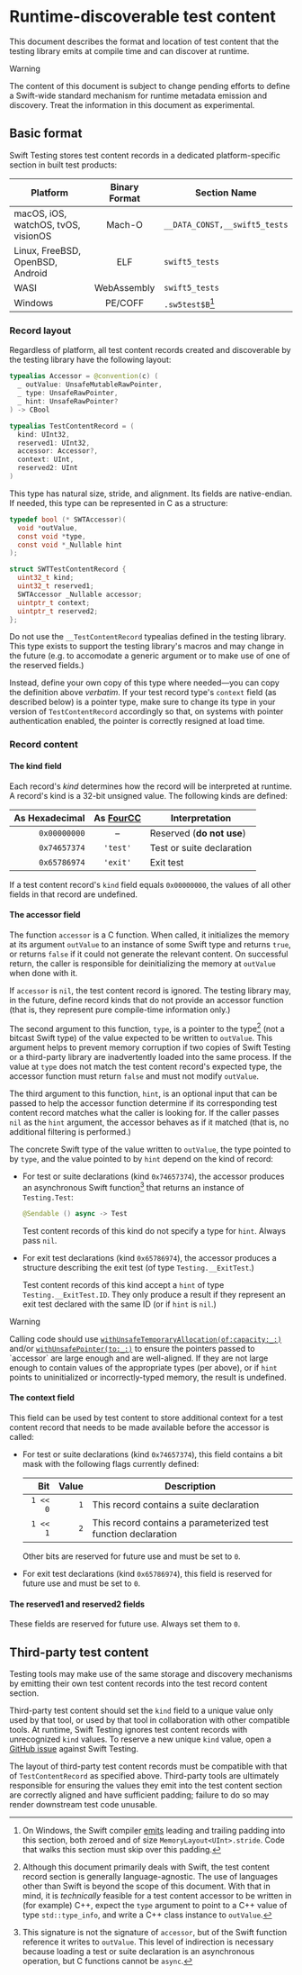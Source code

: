 # Runtime-discoverable test content

<!--
This source file is part of the Swift.org open source project

Copyright (c) 2024 Apple Inc. and the Swift project authors
Licensed under Apache License v2.0 with Runtime Library Exception

See https://swift.org/LICENSE.txt for license information
See https://swift.org/CONTRIBUTORS.txt for Swift project authors
-->

This document describes the format and location of test content that the testing
library emits at compile time and can discover at runtime.

> [!WARNING]
> The content of this document is subject to change pending efforts to define a
> Swift-wide standard mechanism for runtime metadata emission and discovery.
> Treat the information in this document as experimental.

## Basic format

Swift Testing stores test content records in a dedicated platform-specific
section in built test products:

| Platform | Binary Format | Section Name |
|-|:-:|-|
| macOS, iOS, watchOS, tvOS, visionOS | Mach-O | `__DATA_CONST,__swift5_tests` |
| Linux, FreeBSD, OpenBSD, Android | ELF | `swift5_tests` |
| WASI | WebAssembly | `swift5_tests` |
| Windows | PE/COFF | `.sw5test$B`[^windowsPadding] |

[^windowsPadding]: On Windows, the Swift compiler [emits](https://github.com/swiftlang/swift/blob/main/stdlib/public/runtime/SwiftRT-COFF.cpp)
  leading and trailing padding into this section, both zeroed and of size
  `MemoryLayout<UInt>.stride`. Code that walks this section must skip over this
  padding.

### Record layout

Regardless of platform, all test content records created and discoverable by the
testing library have the following layout:

```swift
typealias Accessor = @convention(c) (
  _ outValue: UnsafeMutableRawPointer,
  _ type: UnsafeRawPointer,
  _ hint: UnsafeRawPointer?
) -> CBool

typealias TestContentRecord = (
  kind: UInt32,
  reserved1: UInt32,
  accessor: Accessor?,
  context: UInt,
  reserved2: UInt
)
```

This type has natural size, stride, and alignment. Its fields are native-endian.
If needed, this type can be represented in C as a structure:

```c
typedef bool (* SWTAccessor)(
  void *outValue,
  const void *type,
  const void *_Nullable hint
);

struct SWTTestContentRecord {
  uint32_t kind;
  uint32_t reserved1;
  SWTAccessor _Nullable accessor;
  uintptr_t context;
  uintptr_t reserved2;
};
```

Do not use the `__TestContentRecord` typealias defined in the testing library.
This type exists to support the testing library's macros and may change in the
future (e.g. to accomodate a generic argument or to make use of one of the
reserved fields.)

Instead, define your own copy of this type where needed&mdash;you can copy the
definition above _verbatim_. If your test record type's `context` field (as
described below) is a pointer type, make sure to change its type in your version
of `TestContentRecord` accordingly so that, on systems with pointer
authentication enabled, the pointer is correctly resigned at load time.

### Record content

#### The kind field

Each record's _kind_ determines how the record will be interpreted at runtime. A
record's kind is a 32-bit unsigned value. The following kinds are defined:

| As Hexadecimal | As [FourCC](https://en.wikipedia.org/wiki/FourCC) | Interpretation |
|-:|:-:|-|
| `0x00000000` | &ndash; | Reserved (**do not use**) |
| `0x74657374` | `'test'` | Test or suite declaration |
| `0x65786974` | `'exit'` | Exit test |

<!-- When adding cases to this enumeration, be sure to also update the
corresponding enumeration in TestContentGeneration.swift. -->

If a test content record's `kind` field equals `0x00000000`, the values of all
other fields in that record are undefined.

#### The accessor field

The function `accessor` is a C function. When called, it initializes the memory
at its argument `outValue` to an instance of some Swift type and returns `true`,
or returns `false` if it could not generate the relevant content. On successful
return, the caller is responsible for deinitializing the memory at `outValue`
when done with it.

If `accessor` is `nil`, the test content record is ignored. The testing library
may, in the future, define record kinds that do not provide an accessor function
(that is, they represent pure compile-time information only.)

The second argument to this function, `type`, is a pointer to the type[^mightNotBeSwift]
(not a bitcast Swift type) of the value expected to be written to `outValue`.
This argument helps to prevent memory corruption if two copies of Swift Testing
or a third-party library are inadvertently loaded into the same process. If the
value at `type` does not match the test content record's expected type, the
accessor function must return `false` and must not modify `outValue`.

<!-- TODO: discuss this argument's value in Embedded Swift (no metatypes) -->

[^mightNotBeSwift]: Although this document primarily deals with Swift, the test
  content record section is generally language-agnostic. The use of languages
  other than Swift is beyond the scope of this document. With that in mind, it
  is _technically_ feasible for a test content accessor to be written in (for
  example) C++, expect the `type` argument to point to a C++ value of type
  `std::type_info`, and write a C++ class instance to `outValue`.

The third argument to this function, `hint`, is an optional input that can be
passed to help the accessor function determine if its corresponding test content
record matches what the caller is looking for. If the caller passes `nil` as the
`hint` argument, the accessor behaves as if it matched (that is, no additional
filtering is performed.)

The concrete Swift type of the value written to `outValue`, the type pointed to
by `type`, and the value pointed to by `hint` depend on the kind of record:

- For test or suite declarations (kind `0x74657374`), the accessor produces an
  asynchronous Swift function[^notAccessorSignature] that returns an instance of
  `Testing.Test`:

  ```swift
  @Sendable () async -> Test
  ```

  [^notAccessorSignature]: This signature is not the signature of `accessor`,
    but of the Swift function reference it writes to `outValue`. This level of
    indirection is necessary because loading a test or suite declaration is an
    asynchronous operation, but C functions cannot be `async`.

  Test content records of this kind do not specify a type for `hint`. Always
  pass `nil`.

- For exit test declarations (kind `0x65786974`), the accessor produces a
  structure describing the exit test (of type `Testing.__ExitTest`.)

  Test content records of this kind accept a `hint` of type `Testing.__ExitTest.ID`.
  They only produce a result if they represent an exit test declared with the
  same ID (or if `hint` is `nil`.)

> [!WARNING]
> Calling code should use [`withUnsafeTemporaryAllocation(of:capacity:_:)`](https://developer.apple.com/documentation/swift/withunsafetemporaryallocation(of:capacity:_:))
> and/or [`withUnsafePointer(to:_:)`](https://developer.apple.com/documentation/swift/withunsafepointer(to:_:)-35wrn)
> to ensure the pointers passed to `accessor` are large enough and are
> well-aligned. If they are not large enough to contain values of the
> appropriate types (per above), or if `hint` points to uninitialized or
> incorrectly-typed memory, the result is undefined.

#### The context field

This field can be used by test content to store additional context for a test
content record that needs to be made available before the accessor is called:

- For test or suite declarations (kind `0x74657374`), this field contains a bit
  mask with the following flags currently defined:

  | Bit | Value | Description |
  |-:|-:|-|
  | `1 << 0` | `1` | This record contains a suite declaration |
  | `1 << 1` | `2` | This record contains a parameterized test function declaration |

  Other bits are reserved for future use and must be set to `0`.

- For exit test declarations (kind `0x65786974`), this field is reserved for
  future use and must be set to `0`.

#### The reserved1 and reserved2 fields

These fields are reserved for future use. Always set them to `0`.

## Third-party test content

Testing tools may make use of the same storage and discovery mechanisms by
emitting their own test content records into the test record content section.

Third-party test content should set the `kind` field to a unique value only used
by that tool, or used by that tool in collaboration with other compatible tools.
At runtime, Swift Testing ignores test content records with unrecognized `kind`
values. To reserve a new unique `kind` value, open a [GitHub issue](https://github.com/swiftlang/swift-testing/issues/new/choose)
against Swift Testing.

The layout of third-party test content records must be compatible with that of
`TestContentRecord` as specified above. Third-party tools are ultimately
responsible for ensuring the values they emit into the test content section are
correctly aligned and have sufficient padding; failure to do so may render
downstream test code unusable.

<!--
TODO: elaborate further, give examples
TODO: standardize a mechanism for third parties to produce `Test` instances
      since we don't have a public initializer for the `Test` type.
-->
